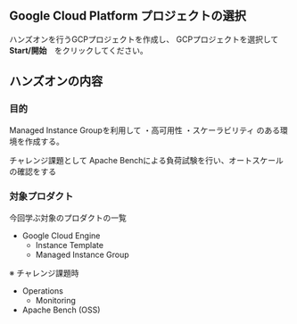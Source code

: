 ## Google Cloud Platform プロジェクトの選択

ハンズオンを行うGCPプロジェクトを作成し、 GCPプロジェクトを選択して **Start/開始**　をクリックしてください。

<walkthrough-project-setup>
</walkthrough-project-setup>

## ハンズオンの内容
### 目的
Managed Instance Groupを利用して
・高可用性
・スケーラビリティ
のある環境を作成する。

チャレンジ課題として
Apache Benchによる負荷試験を行い、オートスケールの確認をする

### 対象プロダクト

今回学ぶ対象のプロダクトの一覧

- Google Cloud Engine
  - Instance Template
  - Managed Instance Group

※ チャレンジ課題時
- Operations
  - Monitoring
-  Apache Bench (OSS)
